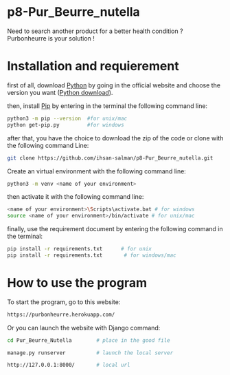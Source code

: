 # p8-Pur_Beurre_nutella

Need to search another product for a better health condition ?  
Purbonheurre is your solution !  

#  Installation and requierement 

first of all, download [Python](https://www.python.org/) by going in the official website and choose the version you want ([Python download](https://www.python.org/downloads/)).

then, install [Pip](https://pypi.org/project/pip/) by entering in the terminal the following command line:
```bash
python3 -m pip --version  #for unix/mac
python get-pip.py         #for windows
```
after that, you have the choice to download the zip of the code or clone with the following command Line:
```bash
git clone https://github.com/ihsan-salman/p8-Pur_Beurre_nutella.git
```
Create an virtual environment with the following command line:
```bash
python3 -m venv <name of your environment>
```
then activate it with the following command line:
```bash
<name of your environment>\Scripts\activate.bat # for windows
source <name of your environment>/bin/activate # for unix/mac
```

finally, use the requirement document by entering the following command in the terminal:
```bash
pip install -r requirements.txt      # for unix
pip install -r requirements.txt       # for windows/mac
```

# How to use the program

To start the program, go to this website:
```bash
https://purbonheurre.herokuapp.com/
```

Or you can launch the website with Django command:
```bash
cd Pur_Beurre_Nutella        # place in the good file

manage.py runserver          # launch the local server

http://127.0.0.1:8000/       # local url
```  
